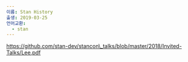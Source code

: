 ```yaml
---
이름: Stan History
출생: 2019-03-25
언어교환:
  - stan
---
```


https://github.com/stan-dev/stancon\_talks/blob/master/2018/Invited-Talks/Lee.pdf
